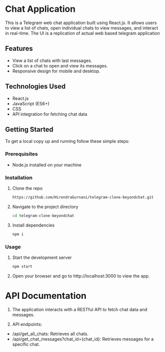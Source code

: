 # Chat Application

This is a Telegram web chat application built using React.js. It allows users to view a list of chats, open individual chats to view messages, and interact in real-time. The UI is a replication of actual web based telegram application

## Features

- View a list of chats with last messages.
- Click on a chat to open and view its messages.
- Responsive design for mobile and desktop.

## Technologies Used

- React.js
- JavaScript (ES6+)
- CSS
- API integration for fetching chat data

## Getting Started

To get a local copy up and running follow these simple steps:

### Prerequisites

- Node.js installed on your machine

### Installation

1. Clone the repo
   ```sh
   https://github.com/HirendraGurnani/telegram-clone-beyondchat.git

2. Navigate to the project directory
   ```sh
   cd telegram-clone-beyondchat

3. Install dependencies
   ```sh
   npm i

### Usage

1. Start the development server
   ```sh
   npm start

2. Open your browser and go to http://localhost:3000 to view the app.

# API Documentation

1. The application interacts with a RESTful API to fetch chat data and messages.

2. API endpoints:
- /api/get_all_chats: Retrieves all chats.
- /api/get_chat_messages?chat_id={chat_id}: Retrieves messages for a specific chat.